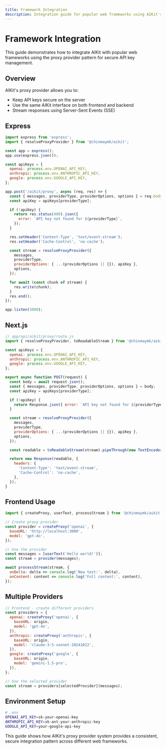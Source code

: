 ```yaml
---
title: Framework Integration
description: Integration guide for popular web frameworks using AIKit's proxy provider pattern
---
```


# Framework Integration

This guide demonstrates how to integrate AIKit with popular web frameworks using the proxy provider pattern for secure API key management.

## Overview

AIKit's proxy provider allows you to:

- Keep API keys secure on the server
- Use the same AIKit interface on both frontend and backend
- Stream responses using Server-Sent Events (SSE)

## Express

```javascript
import express from 'express';
import { resolveProxyProvider } from '@chinmaymk/aikit';

const app = express();
app.use(express.json());

const apiKeys = {
  openai: process.env.OPENAI_API_KEY,
  anthropic: process.env.ANTHROPIC_API_KEY,
  google: process.env.GOOGLE_API_KEY,
};

app.post('/aikit/proxy', async (req, res) => {
  const { messages, providerType, providerOptions, options } = req.body;
  const apiKey = apiKeys[providerType];

  if (!apiKey) {
    return res.status(400).json({
      error: `API key not found for ${providerType}`,
    });
  }

  res.setHeader('Content-Type', 'text/event-stream');
  res.setHeader('Cache-Control', 'no-cache');

  const stream = resolveProxyProvider({
    messages,
    providerType,
    providerOptions: { ...(providerOptions || {}), apiKey },
    options,
  });

  for await (const chunk of stream) {
    res.write(chunk);
  }
  res.end();
});

app.listen(3000);
```

## Next.js

```javascript
// app/api/aikit/proxy/route.js
import { resolveProxyProvider, toReadableStream } from '@chinmaymk/aikit';

const apiKeys = {
  openai: process.env.OPENAI_API_KEY,
  anthropic: process.env.ANTHROPIC_API_KEY,
  google: process.env.GOOGLE_API_KEY,
};

export async function POST(request) {
  const body = await request.json();
  const { messages, providerType, providerOptions, options } = body;
  const apiKey = apiKeys[providerType];

  if (!apiKey) {
    return Response.json({ error: `API key not found for ${providerType}` }, { status: 400 });
  }

  const stream = resolveProxyProvider({
    messages,
    providerType,
    providerOptions: { ...(providerOptions || {}), apiKey },
    options,
  });

  const readable = toReadableStream(stream).pipeThrough(new TextEncoderStream());

  return new Response(readable, {
    headers: {
      'Content-Type': 'text/event-stream',
      'Cache-Control': 'no-cache',
    },
  });
}
```

## Frontend Usage

```javascript
import { createProxy, userText, processStream } from '@chinmaymk/aikit';

// Create proxy provider
const provider = createProxy('openai', {
  baseURL: 'http://localhost:3000',
  model: 'gpt-4o',
});

// Use the provider
const messages = [userText('Hello world!')];
const stream = provider(messages);

await processStream(stream, {
  onDelta: delta => console.log('New text:', delta),
  onContent: content => console.log('Full content:', content),
});
```

## Multiple Providers

```javascript
// Frontend - create different providers
const providers = {
  openai: createProxy('openai', {
    baseURL: origin,
    model: 'gpt-4o',
  }),
  anthropic: createProxy('anthropic', {
    baseURL: origin,
    model: 'claude-3-5-sonnet-20241022',
  }),
  google: createProxy('google', {
    baseURL: origin,
    model: 'gemini-1.5-pro',
  }),
};

// Use the selected provider
const stream = providers[selectedProvider](messages);
```

## Environment Setup

```bash
# .env
OPENAI_API_KEY=sk-your-openai-key
ANTHROPIC_API_KEY=sk-ant-your-anthropic-key
GOOGLE_API_KEY=your-google-api-key
```

This guide shows how AIKit's proxy provider system provides a consistent, secure integration pattern across different web frameworks.
